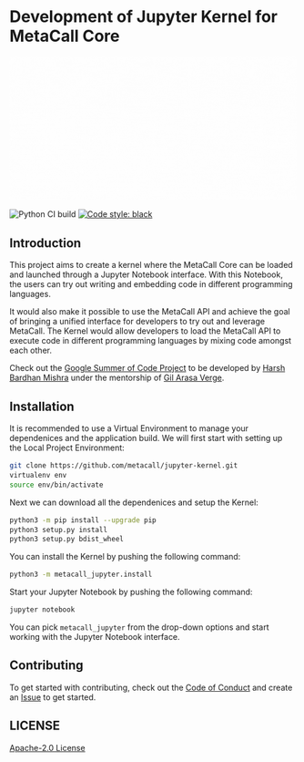 # Development of Jupyter Kernel for MetaCall Core

![image](assets/project-banner.gif)

![Python CI build](https://github.com/metacall/jupyter-kernel/actions/workflows/ci.yml/badge.svg) [![Code style: black](https://img.shields.io/badge/code%20style-black-000000.svg)](https://github.com/psf/black)

## Introduction

This project aims to create a kernel where the MetaCall Core can be loaded and launched through a Jupyter Notebook interface. With this Notebook, the users can try out writing and embedding code in different programming languages.

It would also make it possible to use the MetaCall API and achieve the goal of bringing a unified interface for developers to try out and leverage MetaCall. The Kernel would allow developers to load the MetaCall API to execute code in different programming languages by mixing code amongst each other.

Check out the [Google Summer of Code Project](https://summerofcode.withgoogle.com/projects/#5883852846792704) to be developed by [Harsh Bardhan Mishra](github.com/harshcasper) under the mentorship of [Gil Arasa Verge](github.com/giarve).

## Installation

It is recommended to use a Virtual Environment to manage your dependenices and the application build. We will first start with setting up the Local Project Environment:

```sh
git clone https://github.com/metacall/jupyter-kernel.git
virtualenv env
source env/bin/activate
```

Next we can download all the dependenices and setup the Kernel:

```sh
python3 -m pip install --upgrade pip
python3 setup.py install
python3 setup.py bdist_wheel
```

You can install the Kernel by pushing the following command:

```sh
python3 -m metacall_jupyter.install
```

Start your Jupyter Notebook by pushing the following command:

```sh
jupyter notebook
```

You can pick `metacall_jupyter` from the drop-down options and start working with the Jupyter Notebook interface.

## Contributing

To get started with contributing, check out the [Code of Conduct](CODE_OF_CONDUCT.md) and create an [Issue](https://github.com/metacall/jupyter-kernel/issues/new) to get started.

## LICENSE

[Apache-2.0 License](LICENSE)
